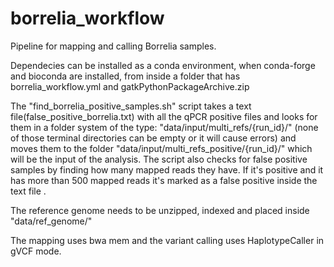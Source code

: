 # borrelia_workflow

Pipeline for mapping and calling Borrelia samples.

Dependecies can be installed as a conda environment, when conda-forge and bioconda are installed, from inside a folder that has borrelia_workflow.yml and gatkPythonPackageArchive.zip 

The "find_borrelia_positive_samples.sh" script takes a text file(false_positive_borrelia.txt) with all the qPCR positive files and looks for them in a folder system of the type: "data/input/multi_refs/{run_id}/"
(none of those terminal directories can be empty or it will cause errors) and moves them to the folder "data/input/multi_refs_positive/{run_id}/"
which will be the input of the analysis. The script also checks for false positive samples by finding how many mapped reads they have. 
If it's positive and it has more than 500 mapped reads it's marked as a false positive inside the text file <xxx>.

The reference genome needs to be unzipped, indexed and placed inside "data/ref_genome/"

The mapping uses bwa mem and the variant calling uses HaplotypeCaller in gVCF mode.
